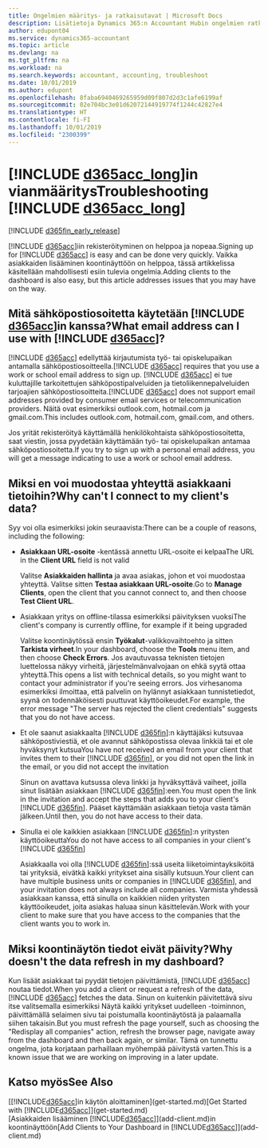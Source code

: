 ```yaml
---
title: Ongelmien määritys- ja ratkaisutavat | Microsoft Docs
description: Lisätietoja Dynamics 365:n Accountant Hubin ongelmien ratkaisemisesta.
author: edupont04
ms.service: dynamics365-accountant
ms.topic: article
ms.devlang: na
ms.tgt_pltfrm: na
ms.workload: na
ms.search.keywords: accountant, accounting, troubleshoot
ms.date: 10/01/2019
ms.author: edupont
ms.openlocfilehash: 8faba6940469265959d09f807d2d3c1afe6199af
ms.sourcegitcommit: 02e704bc3e01d62072144919774f1244c42827e4
ms.translationtype: HT
ms.contentlocale: fi-FI
ms.lasthandoff: 10/01/2019
ms.locfileid: "2300399"
---
```

# <a name="troubleshooting-include-d365acc_longincludesd365acc_long_mdmd"></a><span data-ttu-id="95c1d-103">[!INCLUDE [d365acc_long](includes/d365acc_long_md.md)]in vianmääritys</span><span class="sxs-lookup"><span data-stu-id="95c1d-103">Troubleshooting [!INCLUDE [d365acc_long](includes/d365acc_long_md.md)]</span></span>
[!INCLUDE [d365fin_early_release](includes/d365fin_early_release.md.md)]

<span data-ttu-id="95c1d-104">[!INCLUDE [d365acc](includes/d365acc_md.md)]iin rekisteröityminen on helppoa ja nopeaa.</span><span class="sxs-lookup"><span data-stu-id="95c1d-104">Signing up for [!INCLUDE [d365acc](includes/d365acc_md.md)] is easy and can be done very quickly.</span></span> <span data-ttu-id="95c1d-105">Vaikka asiakkaiden lisääminen koontinäyttöön on helppoa, tässä artikkelissa käsitellään mahdollisesti esiin tulevia ongelmia.</span><span class="sxs-lookup"><span data-stu-id="95c1d-105">Adding clients to the dashboard is also easy, but this article addresses issues that you may have on the way.</span></span>

## <a name="what-email-address-can-i-use-with-include-d365accincludesd365acc_mdmd"></a><span data-ttu-id="95c1d-106">Mitä sähköpostiosoitetta käytetään [!INCLUDE [d365acc](includes/d365acc_md.md)]in kanssa?</span><span class="sxs-lookup"><span data-stu-id="95c1d-106">What email address can I use with [!INCLUDE [d365acc](includes/d365acc_md.md)]?</span></span>
<span data-ttu-id="95c1d-107">[!INCLUDE [d365acc](includes/d365acc_md.md)] edellyttää kirjautumista työ- tai opiskelupaikan antamalla sähköpostiosoitteella.</span><span class="sxs-lookup"><span data-stu-id="95c1d-107">[!INCLUDE [d365acc](includes/d365acc_md.md)] requires that you use a work or school email address to sign up.</span></span> <span data-ttu-id="95c1d-108">[!INCLUDE [d365acc](includes/d365acc_md.md)] ei tue kuluttajille tarkoitettujen sähköpostipalveluiden ja tietoliikennepalveluiden tarjoajien sähköpostiosoitteita.</span><span class="sxs-lookup"><span data-stu-id="95c1d-108">[!INCLUDE [d365acc](includes/d365acc_md.md)] does not support email addresses provided by consumer email services or telecommunication providers.</span></span> <span data-ttu-id="95c1d-109">Näitä ovat esimerkiksi outlook.com, hotmail.com ja gmail.com.</span><span class="sxs-lookup"><span data-stu-id="95c1d-109">This includes outlook.com, hotmail.com, gmail.com, and others.</span></span>  

<span data-ttu-id="95c1d-110">Jos yrität rekisteröityä käyttämällä henkilökohtaista sähköpostiosoitetta, saat viestin, jossa pyydetään käyttämään työ- tai opiskelupaikan antamaa sähköpostiosoitetta.</span><span class="sxs-lookup"><span data-stu-id="95c1d-110">If you try to sign up with a personal email address, you will get a message indicating to use a work or school email address.</span></span>  

## <a name="why-cant-i-connect-to-my-clients-data"></a><span data-ttu-id="95c1d-111">Miksi en voi muodostaa yhteyttä asiakkaani tietoihin?</span><span class="sxs-lookup"><span data-stu-id="95c1d-111">Why can't I connect to my client's data?</span></span>
<span data-ttu-id="95c1d-112">Syy voi olla esimerkiksi jokin seuraavista:</span><span class="sxs-lookup"><span data-stu-id="95c1d-112">There can be a couple of reasons, including the following:</span></span>

- <span data-ttu-id="95c1d-113">**Asiakkaan URL-osoite** -kentässä annettu URL-osoite ei kelpaa</span><span class="sxs-lookup"><span data-stu-id="95c1d-113">The URL in the **Client URL** field is not valid</span></span>  

  <span data-ttu-id="95c1d-114">Valitse **Asiakkaiden hallinta** ja avaa asiakas, johon et voi muodostaa yhteyttä. Valitse sitten **Testaa asiakkaan URL-osoite**.</span><span class="sxs-lookup"><span data-stu-id="95c1d-114">Go to **Manage Clients**, open the client that you cannot connect to, and then choose **Test Client URL**.</span></span>  
- <span data-ttu-id="95c1d-115">Asiakkaan yritys on offline-tilassa esimerkiksi päivityksen vuoksi</span><span class="sxs-lookup"><span data-stu-id="95c1d-115">The client's company is currently offline, for example if it being upgraded</span></span>

  <span data-ttu-id="95c1d-116">Valitse koontinäytössä ensin **Työkalut**-valikkovaihtoehto ja sitten **Tarkista virheet**.</span><span class="sxs-lookup"><span data-stu-id="95c1d-116">In your dashboard, choose the **Tools** menu item, and then choose **Check Errors**.</span></span> <span data-ttu-id="95c1d-117">Jos avautuvassa teknisten tietojen luettelossa näkyy virheitä, järjestelmänvalvojaan on ehkä syytä ottaa yhteyttä.</span><span class="sxs-lookup"><span data-stu-id="95c1d-117">This opens a list with technical details, so you might want to contact your administrator if you're seeing errors.</span></span> <span data-ttu-id="95c1d-118">Jos virhesanoma esimerkiksi ilmoittaa, että palvelin on hylännyt asiakkaan tunnistetiedot, syynä on todennäköisesti puuttuvat käyttöoikeudet.</span><span class="sxs-lookup"><span data-stu-id="95c1d-118">For example, the error message "The server has rejected the client credentials" suggests that you do not have access.</span></span>  
- <span data-ttu-id="95c1d-119">Et ole saanut asiakkaalta [!INCLUDE [d365fin](includes/d365fin_md.md)]:n käyttäjäksi kutsuvaa sähköpostiviestiä, et ole avannut sähköpostissa olevaa linkkiä tai et ole hyväksynyt kutsua</span><span class="sxs-lookup"><span data-stu-id="95c1d-119">You have not received an email from your client that invites them to their [!INCLUDE [d365fin](includes/d365fin_md.md)], or you did not open the link in the email, or you did not accept the invitation</span></span>

  <span data-ttu-id="95c1d-120">Sinun on avattava kutsussa oleva linkki ja hyväksyttävä vaiheet, joilla sinut lisätään asiakkaan [!INCLUDE [d365fin](includes/d365fin_md.md)]:een.</span><span class="sxs-lookup"><span data-stu-id="95c1d-120">You must open the link in the invitation and accept the steps that adds you to your client's [!INCLUDE [d365fin](includes/d365fin_md.md)].</span></span> <span data-ttu-id="95c1d-121">Pääset käyttämään asiakkaan tietoja vasta tämän jälkeen.</span><span class="sxs-lookup"><span data-stu-id="95c1d-121">Until then, you do not have access to their data.</span></span>  
- <span data-ttu-id="95c1d-122">Sinulla ei ole kaikkien asiakkaan [!INCLUDE [d365fin](includes/d365fin_md.md)]:n yritysten käyttöoikeutta</span><span class="sxs-lookup"><span data-stu-id="95c1d-122">You do not have access to all companies in your client's [!INCLUDE [d365fin](includes/d365fin_md.md)]</span></span>

  <span data-ttu-id="95c1d-123">Asiakkaalla voi olla [!INCLUDE [d365fin](includes/d365fin_md.md)]:ssä useita liiketoimintayksiköitä tai yrityksiä, eivätkä kaikki yritykset aina sisälly kutsuun.</span><span class="sxs-lookup"><span data-stu-id="95c1d-123">Your client can have multiple business units or companies in [!INCLUDE [d365fin](includes/d365fin_md.md)], and your invitation does not always include all companies.</span></span> <span data-ttu-id="95c1d-124">Varmista yhdessä asiakkaan kanssa, että sinulla on kaikkien niiden yritysten käyttöoikeudet, joita asiakas haluaa sinun käsittelevän.</span><span class="sxs-lookup"><span data-stu-id="95c1d-124">Work with your client to make sure that you have access to the companies that the client wants you to work in.</span></span>  

## <a name="why-doesnt-the-data-refresh-in-my-dashboard"></a><span data-ttu-id="95c1d-125">Miksi koontinäytön tiedot eivät päivity?</span><span class="sxs-lookup"><span data-stu-id="95c1d-125">Why doesn't the data refresh in my dashboard?</span></span>
<span data-ttu-id="95c1d-126">Kun lisäät asiakkaat tai pyydät tietojen päivittämistä, [!INCLUDE [d365acc](includes/d365acc_md.md)] noutaa tiedot.</span><span class="sxs-lookup"><span data-stu-id="95c1d-126">When you add a client or request a refresh of the data, [!INCLUDE [d365acc](includes/d365acc_md.md)] fetches the data.</span></span> <span data-ttu-id="95c1d-127">Sinun on kuitenkin päivitettävä sivu itse valitsemalla esimerkiksi Näytä kaikki yritykset uudelleen -toiminnon, päivittämällä selaimen sivu tai poistumalla koontinäytöstä ja palaamalla siihen takaisin.</span><span class="sxs-lookup"><span data-stu-id="95c1d-127">But you must refresh the page yourself, such as choosing the "Redisplay all companies" action, refresh the browser page, navigate away from the dashboard and then back again, or similar.</span></span> <span data-ttu-id="95c1d-128">Tämä on tunnettu ongelma, jota korjataan parhaillaan myöhempää päivitystä varten.</span><span class="sxs-lookup"><span data-stu-id="95c1d-128">This is a known issue that we are working on improving in a later update.</span></span>  

## <a name="see-also"></a><span data-ttu-id="95c1d-129">Katso myös</span><span class="sxs-lookup"><span data-stu-id="95c1d-129">See Also</span></span>
<span data-ttu-id="95c1d-130">[[!INCLUDE[d365acc](includes/d365acc_md.md)]in käytön aloittaminen](get-started.md)</span><span class="sxs-lookup"><span data-stu-id="95c1d-130">[Get Started with [!INCLUDE[d365acc](includes/d365acc_md.md)]](get-started.md)</span></span>  
<span data-ttu-id="95c1d-131">[Asiakkaiden lisääminen [!INCLUDE[d365acc](includes/d365acc_md.md)]](add-client.md)in koontinäyttöön</span><span class="sxs-lookup"><span data-stu-id="95c1d-131">[Add Clients to Your Dashboard in [!INCLUDE[d365acc](includes/d365acc_md.md)]](add-client.md)</span></span>  
